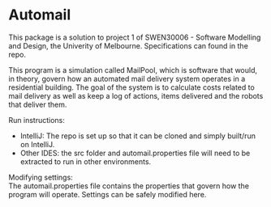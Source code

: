 # Automail #
This package is a solution to project 1 of SWEN30006 - Software Modelling and Design,
the Univerity of Melbourne. Specifications can found in the repo.

This program is a simulation called MailPool, which is software that would, in theory,
govern how an automated mail delivery system operates in a residential building. The 
goal of the system is to calculate costs related to mail delivery as well as keep a 
log of actions, items delivered and the robots that deliver them.

Run instructions:  
- IntelliJ: The repo is set up so that it can be cloned and simply built/run on 
IntelliJ.
- Other IDES: the src folder and automail.properties file will need to be extracted
to run in other environments.

Modifying settings:  
The automail.properties file contains the properties that govern how the program will
operate. Settings can be safely modified here.
